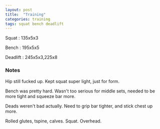 ```yaml
---
layout: post
title:  "Training"
categories: training
tags: squat bench deadlift
---
```


Squat       :   135x5x3

Bench       :   195x5x5

Deadlift    :   245x5x3,225x8

### Notes

Hip still fucked up. Kept squat super light, just for form.

Bench was pretty hard. Wasn't too serious for middle sets, needed to be more
tight and squeeze bar more.

Deads weren't bad actually. Need to grip bar tighter, and stick chest up more.

Rolled glutes, tspine, calves. Squat. Overhead.
